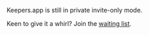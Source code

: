 Keepers.app is still in private invite-only mode.

Keen to give it a whirl? Join the [waiting list](https://happymoose.activehosted.com/f/7).

